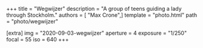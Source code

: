 +++
title = "Wegwijzer"
description = "A group of teens guiding a lady through Stockholm."
authors = [ "Max Crone",]
template = "photo.html"
path = "photo/wegwijzer"

[extra]
img = "2020-09-03-wegwijzer"
aperture = 4
exposure = "1/250"
focal = 55
iso = 640
+++

